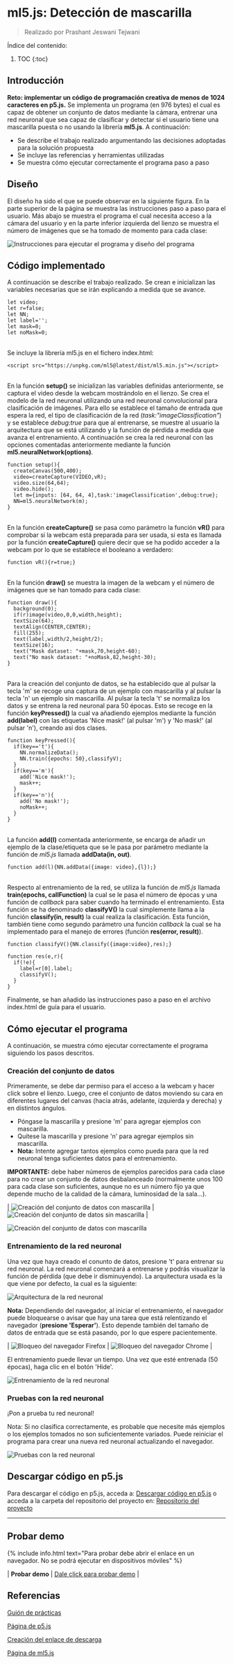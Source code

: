 # ml5.js: Detección de mascarilla
> Realizado por Prashant Jeswani Tejwani

Índice del contenido:

1. TOC
{:toc}

## Introducción
**Reto: implementar un código de programación creativa de menos de 1024 caracteres en p5.js.**
Se implementa un programa (en 976 bytes) el cual es capaz de obtener un conjunto de datos mediante la cámara, entrenar una red neuronal que sea capaz de clasificar y detectar si el usuario tiene una mascarilla puesta o no usando la librería **ml5.js**. A continuación:

* Se describe el trabajo realizado argumentando las decisiones adoptadas para la solución propuesta
* Se incluye las referencias y herramientas utilizadas
* Se muestra cómo ejecutar correctamente el programa paso a paso

## Diseño 

El diseño ha sido el que se puede observar en la siguiente figura. En la parte superior de la página se muestra las instrucciones paso a paso para el usuario. Más abajo se muestra el programa el cual necesita acceso a la cámara del usuario y en la parte inferior izquierda del lienzo se muestra el número de imágenes que se ha tomado de momento para cada clase:

![](/My-Processing-Book/images/mask_detection/mask_detection.PNG "Instrucciones para ejecutar el programa y diseño del programa")

## Código implementado

A continuación se describe el trabajo realizado. Se crean e inicializan las variables necesarias que se irán explicando a medida que se avance. 

    let video;
    let r=false;
    let NN;
    let label='';
    let mask=0;
    let noMask=0;

<br>Se incluye la librería ml5.js en el fichero index.html:

    <script src="https://unpkg.com/ml5@latest/dist/ml5.min.js"></script>

<br>En la función **setup()** se inicializan las variables definidas anteriormente, se captura el video desde la webcam mostrándolo en el lienzo. Se crea el modelo de la red neuronal utilizando una red neuronal convolucional para clasificación de imágenes. Para ello se establece el tamaño de entrada que espera la red, el tipo de clasificación de la red (*task:"imageClassification"*) y se establece *debug:true* para que al entrenarse, se muestre al usuario la arquitectura que se está utilizando y la función de pérdida a medida que avanza el entrenamiento. A continuación se crea la red neuronal con las opciones comentadas anteriormente mediante la función **ml5.neuralNetwork(options)**.

    function setup(){
      createCanvas(500,400);
      video=createCapture(VIDEO,vR);
      video.size(64,64);
      video.hide();
      let m={inputs: [64, 64, 4],task:'imageClassification',debug:true};
      NN=ml5.neuralNetwork(m);
    }
    
<br>En la función **createCapture()** se pasa como parámetro la función **vR()** para comprobar si la webcam está preparada para ser usada, si esta es llamada por la función **createCapture()** quiere decir que se ha podido acceder a la webcam por lo que se establece el booleano a verdadero:
    
    function vR(){r=true;}

<br>En la función **draw()** se muestra la imagen de la webcam y el número de imágenes que se han tomado para cada clase: 

    function draw(){
      background(0);
      if(r)image(video,0,0,width,height);
      textSize(64);
      textAlign(CENTER,CENTER);
      fill(255);
      text(label,width/2,height/2);
      textSize(16);
      text("Mask dataset: "+mask,70,height-60);
      text("No mask dataset: "+noMask,82,height-30);
    }

<br>Para la creación del conjunto de datos, se ha establecido que al pulsar la tecla 'm' se recoge una captura de un ejemplo con mascarilla y al pulsar la tecla 'n' un ejemplo sin mascarilla. Al pulsar la tecla 't' se normaliza los datos y se entrena la red neuronal para 50 épocas. Esto se recoge en la función **keyPressed()** la cual va añadiendo ejemplos mediante la función **add(label)** con las etiquetas 'Nice mask!' (al pulsar 'm') y 'No mask!' (al pulsar 'n'), creando así dos clases. 

    function keyPressed(){
      if(key=='t'){
        NN.normalizeData();
        NN.train({epochs: 50},classifyV);
      }
      if(key=='m'){
        add('Nice mask!');
        mask++;
      }
      if(key=='n'){
        add('No mask!');
        noMask++;
      }
    }


<br>La función **add(l)** comentada anteriormente, se encarga de añadir un ejemplo de la clase/etiqueta que se le pasa por parámetro mediante la función de *ml5.js* llamada **addData(in, out)**.

    function add(l){NN.addData({image: video},{l});}

<br>Respecto al entrenamiento de la red, se utiliza la función de *ml5.js* llamada **train(epochs, callFunction)** la cual se le pasa el número de épocas y una función de *callback* para saber cuando ha terminado el entrenamiento. Esta función se ha denominado **classifyV()** la cual simplemente llama a la función **classify(in, result)** la cual realiza la clasificación. Esta función, también tiene como segundo parámetro una función *callback* la cual se ha implementado para el manejo de errores (función **res(error, result)**).

    function classifyV(){NN.classify({image:video},res);}
    
    function res(e,r){
      if(!e){
        label=r[0].label;
        classifyV();
      }
    }

Finalmente, se han añadido las instrucciones paso a paso en el archivo index.html de guía para el usuario.

## Cómo ejecutar el programa
A continuación, se muestra cómo ejecutar correctamente el programa siguiendo los pasos descritos.

### Creación del conjunto de datos
Primeramente, se debe dar permiso para el acceso a la webcam y hacer click sobre el lienzo. Luego, cree el conjunto de datos moviendo su cara en diferentes lugares del canvas (hacia atrás, adelante, izquierda y derecha) y en distintos ángulos. 
* Póngase la mascarilla y presione 'm' para agregar ejemplos con mascarilla.
* Quítese la mascarilla y presione 'n' para agregar ejemplos sin mascarilla.
* **Nota:** Intente agregar tantos ejemplos como pueda para que la red neuronal tenga suficientes datos para el entrenamiento. 

**IMPORTANTE:** debe haber números de ejemplos parecidos para cada clase para no crear un conjunto de datos desbalanceado (normalmente unos 100 para cada clase son suficientes, aunque no es un número fijo ya que depende mucho de la calidad de la cámara, luminosidad de la sala...).

| ![](/My-Processing-Book/images/mask_detection/mask-dataset-demo.gif "Creación del conjunto de datos con mascarilla") | ![](/My-Processing-Book/images/mask_detection/no-mask-dataset-demo.gif "Creación del conjunto de datos sin mascarilla") |

![](https://github.com/Prashant-JT/My-Processing-Book/blob/master/images/mask_detection/no-mask-dataset-demo.gif "Creación del conjunto de datos con mascarilla")



### Entrenamiento de la red neuronal
Una vez que haya creado el conunto de datos, presione 't' para entrenar su red neuronal. La red neuronal comenzará a entrenarse y podrás visualizar la función de pérdida (que debe ir disminuyendo). La arquitectura usada es la que viene por defecto, la cual es la siguiente:


![](/My-Processing-Book/images/mask_detection/model_architecture.PNG "Arquitectura de la red neuronal")

**Nota:** Dependiendo del navegador, al iniciar el entrenamiento, el navegador puede bloquearse o avisar que hay una tarea que está relentizando el navegador (**presione 'Esperar'**). Esto depende también del tamaño de datos de entrada que se está pasando, por lo que espere pacientemente. 

| ![](/My-Processing-Book/images/mask_detection/firefox_warning.PNG "Bloqueo del navegador Firefox") | ![](/My-Processing-Book/images/mask_detection/chrome_warning.PNG "Bloqueo del navegador Chrome") |

El entrenamiento puede llevar un tiempo. Una vez que esté entrenada (50 épocas), haga clic en el botón 'Hide'.

![](/My-Processing-Book/images/mask_detection/model_architecture.PNG "Entrenamiento de la red neuronal")


### Pruebas con la red neuronal
¡Pon a prueba tu red neuronal!

Nota: Si no clasifica correctamente, es probable que necesite más ejemplos o los ejemplos tomados no son suficientemente variados. Puede reiniciar el programa para crear una nueva red neuronal actualizando el navegador. 


![](/My-Processing-Book/images/mask_detection/model_architecture.PNG "Pruebas con la red neuronal")


## Descargar código en p5.js
Para descargar el código en p5.js, acceda a: <a href="https://downgit.github.io/#/home?url=https://github.com/Prashant-JT/My-Processing-Book/tree/master/projects/mask_detection">Descargar código en p5.js</a> o acceda a la carpeta del repositorio del proyecto en: <a href="https://github.com/Prashant-JT/My-Processing-Book/tree/master/projects/mask_detection">Repositorio del proyecto</a>

---

## Probar demo 
{% include info.html text="Para probar debe abrir el enlace en un navegador. No se podrá ejecutar en dispositivos móviles" %}

| **Probar demo** | <a href="https://editor.p5js.org/Prashant-JT/full/A83fz2GLg">Dale click para probar demo</a> |

## Referencias

[Guión de prácticas](https://ncvt-aep.ulpgc.es/cv/ulpgctp21/pluginfile.php/412240/mod_resource/content/37/CIU_Pr_cticas.pdf)

[Página de p5.js](https://p5js.org/es/)

[Creación del enlace de descarga](https://downgit.github.io/#/home)

[Página de ml5.js](https://ml5js.org/)
